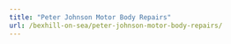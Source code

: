 ```yaml
---
title: "Peter Johnson Motor Body Repairs"
url: /bexhill-on-sea/peter-johnson-motor-body-repairs/
---
```

